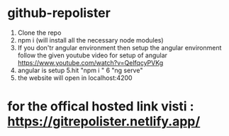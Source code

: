﻿# github-repolister

1. Clone the repo
2. npm i (will install all the necessary node modules)
3. If you don'tr angular environment then setup the angular environment follow the given youtube video for setup of angular
https://www.youtube.com/watch?v=QelfqcyPVKg
4. angular is setup 
5.hit "npm i "
6 "ng serve"
7. the website will open in localhost:4200
  # for the offical hosted link  visti : https://gitrepolister.netlify.app/
